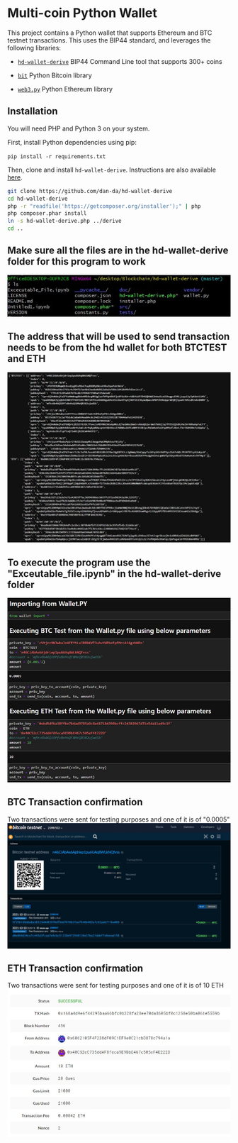 # Multi-coin Python Wallet

This project contains a Python wallet that supports Ethereum and BTC testnet transactions. This uses the BIP44 standard, and leverages the following libraries:

- [`hd-wallet-derive`](https://github.com/dan-da/hd-wallet-derive) BIP44 Command Line tool that supports 300+ coins

- [`bit`](https://ofek.github.io/bit/) Python Bitcoin library

- [`web3.py`](https://github.com/ethereum/web3.py) Python Ethereum library

## Installation

You will need PHP and Python 3 on your system.

First, install Python dependencies using pip:

`pip install -r requirements.txt`

Then, clone and install `hd-wallet-derive`. Instructions are also available [here](https://github.com/dan-da/hd-wallet-derive#installation-and-running).

```bash
git clone https://github.com/dan-da/hd-wallet-derive
cd hd-wallet-derive
php -r "readfile('https://getcomposer.org/installer');" | php
php composer.phar install
ln -s hd-wallet-derive.php ../derive
cd ..
```
## Make sure all the files are in the hd-wallet-derive folder for this program to work
![Derive_files](Screenshots/Derive_Files.JPG)

## The address that will be used to send transaction needs to be from the hd wallet for both BTCTEST and ETH
![Wallet_address](Screenshots/ETH_BTC_Addresses.JPG)

## To execute the program use the "Exceutable_file.ipynb" in the hd-wallet-derive folder
![executable_file](Screenshots/Executable_file_snapshot.JPG)

## BTC Transaction confirmation
Two transactions were sent for testing purposes and one of it is of "0.0005"
![BTC](Screenshots/Bitcoin_transaction_successful.JPG)

## ETH Transaction confirmation
Two transactions were sent for testing purposes and one of it is of 10 ETH
![ETH](Screenshots/Ether_Transaction.JPG)
